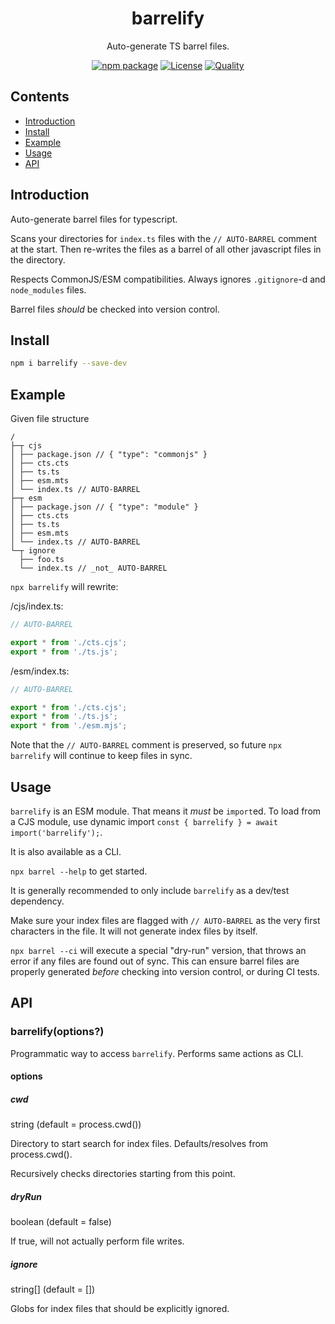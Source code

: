 <div style="text-align:center">

<h1>barrelify</h1>
<p>Auto-generate TS barrel files.</p>

[![npm package](https://badge.fury.io/js/barrelify.svg)](https://www.npmjs.com/package/barrelify)
[![License](https://img.shields.io/npm/l/barrelify.svg)](https://github.com/JacobLey/leyman/blob/main/common/config/publish/LICENSE)
[![Quality](https://img.shields.io/npms-io/quality-score/barrelify.svg)](https://github.com/JacobLey/leyman/blob/main/apps/barrelify)

</div>

## Contents
- [Introduction](#introduction)
- [Install](#install)
- [Example](#example)
- [Usage](#usage)
- [API](#api)

<a name="Introduction"></a>
## Introduction

Auto-generate barrel files for typescript.

Scans your directories for `index.ts` files with the `// AUTO-BARREL` comment at the start.
Then re-writes the files as a barrel of all other javascript files in the directory.

Respects CommonJS/ESM compatibilities. Always ignores `.gitignore`-d and `node_modules` files.

Barrel files _should_ be checked into version control.

<a name="install"></a>
## Install

```sh
npm i barrelify --save-dev
```

<a name="example"></a>
## Example

Given file structure
```
/
├─┬ cjs
│ ├── package.json // { "type": "commonjs" }
│ ├── cts.cts
│ ├── ts.ts
│ ├── esm.mts
│ └── index.ts // AUTO-BARREL
├─┬ esm
│ ├── package.json // { "type": "module" }
│ ├── cts.cts
│ ├── ts.ts
│ ├── esm.mts
│ └── index.ts // AUTO-BARREL
└─┬ ignore
  ├── foo.ts
  └── index.ts // _not_ AUTO-BARREL
```

`npx barrelify` will rewrite:

/cjs/index.ts:
```ts
// AUTO-BARREL

export * from './cts.cjs';
export * from './ts.js';
```

/esm/index.ts:
```ts
// AUTO-BARREL

export * from './cts.cjs';
export * from './ts.js';
export * from './esm.mjs';
```

Note that the `// AUTO-BARREL` comment is preserved, so future `npx barrelify` will continue to keep files in sync.

<a name="Usage"></a>
## Usage

`barrelify` is an ESM module. That means it _must_ be `import`ed. To load from a CJS module, use dynamic import `const { barrelify } = await import('barrelify');`.

It is also available as a CLI.

`npx barrel --help` to get started.

It is generally recommended to only include `barrelify` as a dev/test dependency.

Make sure your index files are flagged with `// AUTO-BARREL` as the very first characters in the file. It will not generate index files by itself.

`npx barrel --ci` will execute a special "dry-run" version, that throws an error if any files are found out of sync. This can ensure barrel files are properly generated _before_ checking into version control, or during CI tests.

<a name="Api"></a>
## API

### barrelify(options?)

Programmatic way to access `barrelify`. Performs same actions as CLI.

#### options

##### cwd
string (default = process.cwd())

Directory to start search for index files. Defaults/resolves from process.cwd().

Recursively checks directories starting from this point.

##### dryRun
boolean (default = false)

If true, will not actually perform file writes.

##### ignore
string[] (default = [])

Globs for index files that should be explicitly ignored.
